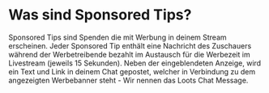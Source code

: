 # Was sind Sponsored Tips?

Sponsored Tips sind Spenden die mit Werbung in deinem Stream erscheinen. Jeder Sponsored Tip enthält eine Nachricht
des Zuschauers während der Werbetreibende bezahlt im Austausch für die Werbezeit im Livestream (jeweils 15 Sekunden).
Neben der eingeblendeten Anzeige, wird ein Text und Link in deinem Chat gepostet, welcher in Verbindung zu dem
angezeigten Werbebanner steht - Wir nennen das Loots Chat Message.
